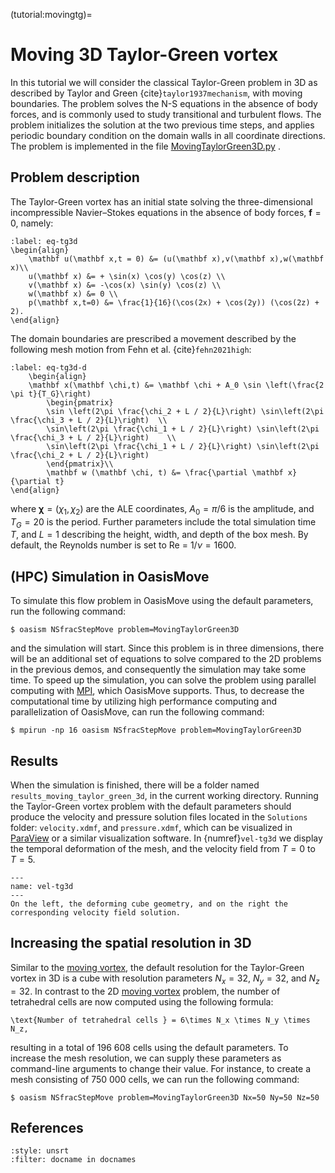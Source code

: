 (tutorial:movingtg)=

# Moving 3D Taylor-Green vortex

In this tutorial we will consider the classical Taylor-Green problem in 3D as described by Taylor and Green
{cite}`taylor1937mechanism`, with moving boundaries. The problem solves the N-S equations in the absence of body forces,
and is commonly used to study transitional and turbulent flows. The problem initializes the solution at the two previous
time steps, and applies periodic boundary condition on the domain walls in all coordinate directions. The problem is
implemented in the
file [MovingTaylorGreen3D.py](https://github.com/KVSlab/OasisMove/blob/main/src/oasismove/problems/NSfracStep/MovingTaylorGreen3D.py)
.

## Problem description

The Taylor-Green vortex has an initial state solving the three-dimensional incompressible Navier–Stokes equations in the
absence of body forces, $\mathbf{f} = 0$, namely:

```{math}
:label: eq-tg3d
\begin{align}
    \mathbf u(\mathbf x,t = 0) &= (u(\mathbf x),v(\mathbf x),w(\mathbf x)\\
    u(\mathbf x) &= + \sin(x) \cos(y) \cos(z) \\
    v(\mathbf x) &= -\cos(x) \sin(y) \cos(z) \\
    w(\mathbf x) &= 0 \\
    p(\mathbf x,t=0) &= \frac{1}{16}(\cos(2x) + \cos(2y)) (\cos(2z) + 2).
\end{align}
```

The domain boundaries are prescribed a movement described by the following mesh motion from Fehn et al.
{cite}`fehn2021high`:

```{math}
:label: eq-tg3d-d
    \begin{align}
    \mathbf x(\mathbf \chi,t) &= \mathbf \chi + A_0 \sin \left(\frac{2 \pi t}{T_G}\right)
        \begin{pmatrix}
        \sin \left(2\pi \frac{\chi_2 + L / 2}{L}\right) \sin\left(2\pi \frac{\chi_3 + L / 2}{L}\right)  \\ 
        \sin\left(2\pi \frac{\chi_1 + L / 2}{L}\right) \sin\left(2\pi \frac{\chi_3 + L / 2}{L}\right)    \\
        \sin\left(2\pi \frac{\chi_1 + L / 2}{L}\right) \sin\left(2\pi \frac{\chi_2 + L / 2}{L}\right)    
        \end{pmatrix}\\
        \mathbf w (\mathbf \chi, t) &= \frac{\partial \mathbf x}{\partial t}
\end{align}
```

where $\mathbf \chi = (\chi_1, \chi_2)$ are the ALE coordinates, $A_0=\pi / 6$ is the amplitude, and $T_G=20$ is the
period. Further parameters include the total simulation time $T$, and $L=1$ describing the height, width, and depth of
the box mesh. By default, the Reynolds number is set to Re = $1/\nu=1600$.

## (HPC) Simulation in OasisMove

To simulate this flow problem in OasisMove using the default parameters, run the following command:

``` console
$ oasism NSfracStepMove problem=MovingTaylorGreen3D
```

and the simulation will start. Since this problem is in three dimensions, there will be an additional set of equations
to solve compared to the 2D problems in the previous demos, and consequently the simulation may take some time. To speed
up the simulation, you can solve the problem using parallel computing with [MPI](https://www.open-mpi.org/), which
OasisMove supports. Thus, to decrease the computational time by utilizing high performance computing and parallelization
of OasisMove, can run the following command:

``` console
$ mpirun -np 16 oasism NSfracStepMove problem=MovingTaylorGreen3D
```

## Results

When the simulation is finished, there will be a folder named `results_moving_taylor_green_3d`, in the current working
directory. Running the Taylor-Green vortex problem with the default parameters should produce the velocity and pressure
solution files located in the `Solutions`
folder: `velocity.xdmf`, and `pressure.xdmf`, which can be visualized in [ParaView](https://www.paraview.org/) or a
similar visualization software. In {numref}`vel-tg3d` we display the temporal deformation of the mesh, and the velocity
field from $T=0$ to $T=5$.

```{figure} figures/moving_tg3d.gif
---
name: vel-tg3d
---
On the left, the deforming cube geometry, and on the right the corresponding velocity field solution.
```

## Increasing the spatial resolution in 3D

Similar to the [moving vortex](tutorial:vortex), the default resolution for the Taylor-Green vortex in 3D is a cube with
resolution parameters $N_x=32$, $N_y=32$, and $N_z=32$. In contrast to the 2D [moving vortex](tutorial:vortex) problem,
the number of tetrahedral cells are now computed using the following formula:

```{math}
\text{Number of tetrahedral cells } = 6\times N_x \times N_y \times N_z,
```

resulting in a total of 196 608 cells using the default parameters. To increase the mesh resolution, we can supply these
parameters as command-line arguments to change their value. For instance, to create a mesh consisting of 750 000 cells,
we can run the following command:

``` console
$ oasism NSfracStepMove problem=MovingTaylorGreen3D Nx=50 Ny=50 Nz=50
```

## References

```{bibliography} references.bib
:style: unsrt
:filter: docname in docnames
```
